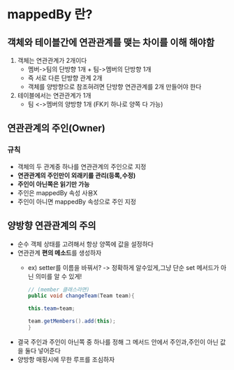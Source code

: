 # mappedBy 란?

## 객체와 테이블간에 연관관계를 맺는 차이를 이해 해야함
1. 객체는 연관관계가 2개이다
    - 멤버->팀의 단방향 1개 + 팀->멤버의 단방향 1개
    - 즉 서로 다른 단방향 관계 2개
    - 객체를 양방향으로 참조혀려면 단방향 연관관계를 2개 만들어야 한다
2. 테이블에서는 연관관계가 1개
    - 팀 <->멤버의 양방향 1개 (FK키 하나로 양쪽 다 가능)

## 연관관계의 주인(Owner)

### 규칙

- 객체의 두 관계중 하나를 연관관계의 주인으로 지정
- **연관관계의 주인만이 외래키를 관리(등록,수정)**
- **주인이 아닌쪽은 읽기만 가능**
- 주인은 mappedBy 속성 사용X
- 주인이 아니면 mappedBy 속성으로 주인 지정

## 양방향 연관관계의 주의

- 순수 객체 상태를 고려해서 항상 양쪽에 값을 설정하다
- 연관관계 **편의 메소드**를 생성하자
    - ex) setter를 이름을 바꿔서? -> 정확하게 알수있게,그냥 단순 set 메서드가 아닌 의미를 알 수 있게!
        
        ```java
      // (member 클래스라면)
       public void changeTeam(Team team){
        
        this.team=team;
        
        team.getMembers().add(this);
      }
        ```
- 결국 주인과 주인이 아닌쪽 중 하나를 정해 그 메서드 안에서 주인과,주인이 아닌 값을 둘다 넣어준다
- 양방항 매핑시에 무한 루프를 조심하자